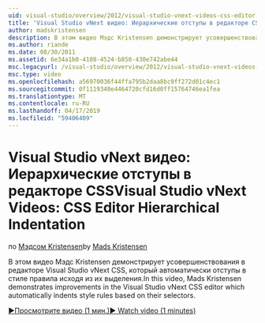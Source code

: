 ```yaml
---
uid: visual-studio/overview/2012/visual-studio-vnext-videos-css-editor-hierarchical-indentation
title: 'Visual Studio vNext видео: Иерархические отступы в редакторе CSS | Документация Майкрософт'
author: madskristensen
description: В этом видео Мэдс Kristensen демонстрирует усовершенствования в редакторе Visual Studio vNext CSS, который автоматически отступы в стиле правила исходя из их закрыва...
ms.author: riande
ms.date: 08/30/2011
ms.assetid: 6e34a1b0-4108-4524-b858-430e742abe44
msc.legacyurl: /visual-studio/overview/2012/visual-studio-vnext-videos-css-editor-hierarchical-indentation
msc.type: video
ms.openlocfilehash: a56970036f44ffa795b2daa8bc9ff272d01c4ec1
ms.sourcegitcommit: 0f1119340e4464720cfd16d0ff15764746ea1fea
ms.translationtype: MT
ms.contentlocale: ru-RU
ms.lasthandoff: 04/17/2019
ms.locfileid: "59406409"
---
```

# <a name="visual-studio-vnext-videos-css-editor-hierarchical-indentation"></a><span data-ttu-id="26003-103">Visual Studio vNext видео: Иерархические отступы в редакторе CSS</span><span class="sxs-lookup"><span data-stu-id="26003-103">Visual Studio vNext Videos: CSS Editor Hierarchical Indentation</span></span>

<span data-ttu-id="26003-104">по [Мэдсом Kristensen](https://github.com/madskristensen)</span><span class="sxs-lookup"><span data-stu-id="26003-104">by [Mads Kristensen](https://github.com/madskristensen)</span></span>

<span data-ttu-id="26003-105">В этом видео Мэдс Kristensen демонстрирует усовершенствования в редакторе Visual Studio vNext CSS, который автоматически отступы в стиле правила исходя из их выделения.</span><span class="sxs-lookup"><span data-stu-id="26003-105">In this video, Mads Kristensen demonstrates improvements in the Visual Studio vNext CSS editor which automatically indents style rules based on their selectors.</span></span>

[<span data-ttu-id="26003-106">&#9654;Просмотрите видео (1 мин.)</span><span class="sxs-lookup"><span data-stu-id="26003-106">&#9654; Watch video (1 minutes)</span></span>](https://channel9.msdn.com/Blogs/ASP-NET-Site-Videos/visual-studio-vnext-videos-css-editor-hierarchical-indentation)
